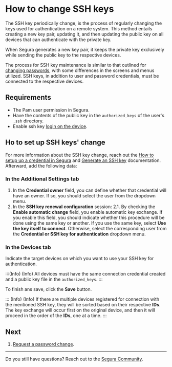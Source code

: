 # How to change SSH keys

The SSH key periodically change, is the process of regularly changing the keys used for authentication on a remote system. This method entails creating a new key pair, updating it, and then updating the public key on all devices that can authenticate with the private key.

When Segura generates a new key pair, it keeps the private key exclusively while sending the public key to the respective devices.

The process for SSH key maintenance is similar to that outlined for [changing passwords](/v4/docs/en/password-change-example), with some differences in the screens and menus utilized. SSH keys, in addition to user and password credentials, must be connected to the respective devices.

## Requirements

* The Pam user permission in Segura.
* Have the contents of the public key in the `authorized_keys` of the user's `.ssh` directory.
* Enable ssh key [login on the device](/v4/docs/en/devices).

## Ho to set up SSH keys' change

For more information about the SSH key change, reach out the [How to setup up a credential in Segura](/v4/docs/pam-how-to-set-up-a-credential-in-Segura) and [Generate an SSH key](/v4/docs/en/pam-how-to-set-up-an-ssh-key) documentation. Afterward, add the following data:

### In the **Additional Settings** tab
1. In the **Credential owner** field, you can define whether that credential will have an owner. If so, you should select the user from the dropdown menu.
2. In the **SSH key renewal configuration** session:
    2.1. By checking the **Enable automatic change** field, you enable automatic key exchange. If you enable this field, you should indicate whether this procedure will be done using the same key or another. If you use the same key, select **Use the key itself to connect**. Otherwise, select the corresponding user from the **Credential or SSH key for authentication** dropdown menu.

### In the **Devices** tab
Indicate the target devices on which you want to use your SSH key for authentication. 

:::(Info) (Info)
All devices must have the same connection credential created and a public key file in the `authorized_keys`.
:::

To finish ans save, click the **Save** button.

::: (Info) (Info)
If there are multiple devices registered for connection with the mentioned SSH key, they will be sorted based on their respective **IDs**. The key exchange will occur first on the original device, and then it will proceed in the order of the **IDs**, one at a time.
:::

## Next

1. [Request a password change](/v4/docs/en/password-change-operations).

***

Do you still have questions? Reach out to the [Segura Community](https://community.Segura.io/).